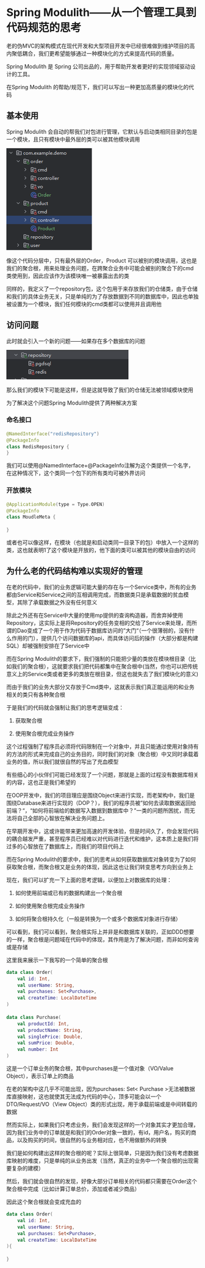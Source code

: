 # Spring Modulith——从一个管理工具到代码规范的思考

老的伪MVC的架构模式在现代开发和大型项目开发中已经很难做到维护项目的高内聚低耦合，我们更希望能够通过一种模块化的方式来提高代码的质量。

Spring Modulith 是 Spring 公司出品的，用于帮助开发者更好的实现领域驱动设计的工具。

在Spring Modulith 的帮助/规范下，我们可以写出一种更加高质量的模块化的代码

## 基本使用

Spring Modulith 会自动的帮我们对包进行管理，它默认与启动类相同目录的包是一个模块，且只有模块中最外层的类可以被其他模块调用

![image.png](https://raw.githubusercontent.com/CoteNite/Blog_img/master/blogImg/20250925205237.png)

像这个代码分层中，只有最外层的Order，Product 可以被别的模块调用，这也是我们的聚合根，用来处理业务问题，在跨聚合业务中可能会被别的聚合下的cmd类使用到，因此应该作为该模块唯一被暴露出去的类

同样的，我定义了一个repository包，这个包用于来存放我们的仓储类，由于仓储和我们的具体业务无关，只是单纯的为了存放数据到不同的数据库中，因此也单独被设置为一个模块，我们任何模块的cmd类都可以使用并且调用他

## 访问问题

此时就会引入一个新的问题——如果存在多个数据库的问题

![image.png](https://raw.githubusercontent.com/CoteNite/Blog_img/master/blogImg/20250925210117.png)

那么我们的模块下可能是这样，但是这就导致了我们的仓储无法被领域模块使用

为了解决这个问题Spring Modulith提供了两种解决方案

### 命名接口

```kotlin
@NamedInterface("redisRepository")  
@PackageInfo
class RedisRepository {  
}
```

我们可以使用@NamedInterface+@PackageInfo注解为这个类提供一个名字，在这种情况下，这个类同一个包下的所有类均可被外界访问

### 开放模块

```kotlin
@ApplicationModule(type = Type.OPEN)
@PackageInfo
class MoudleMeta {

}
```

或者也可以像这样，在模块（也就是和启动类同一目录下的包）中放入一个这样的类，这也就表明1了这个模块是开放的，他下面的类可以被其他的模块自由的访问

## 为什么老的代码结构难以实现好的管理

在老的代码中，我们的业务逻辑可能大量的存在与一个Service类中，所有的业务都由Service和Service之间的互相调用完成，而数据类只是承载数据的贫血模型，其除了承载数据之外没有任何意义

除此之外还有在Service中大量的使用mp提供的查询构造器，而舍弃掉使用Repository，这实际上是将Repository的任务变相的交给了Service来处理，而所谓的Dao变成了一个用于作为代码于数据库访问的”大门“（一个很薄弱的，没有什么作用的门），提供几个访问数据库的api，而具体访问后的操作（大部分都是构建SQL）却被强制安排在了Service中

而在Spring Modulith的要求下，我们强制的只能把少量的类放在模块根目录（比如我们的聚合根），这就要求我们把代码都集中在聚合根中(当然，你也可以把传统意义上的Service类或者更多的类放在根目录，但这也就失去了我们模块化的意义)

而由于我们的业务大部分又存放于Cmd类中，这就表示我们真正能运用的和业务相关的类只有各种聚合根

于是我们的代码就会强制让我们的思考逻辑变成：

1. 获取聚合根

2. 使用聚合根完成业务操作

这个过程强制了程序员必须将代码限制在一个对象中，并且只能通过使用对象持有的方法的形式来完成自己的业务目的，同时我们的对象（聚合根）中又同时承载着业务的值，所以我们就很自然的写出了充血模型

有些细心的小伙伴们可能已经发现了一个问题，那就是上面的过程没有数据库相关的内容，这也正是我们希望的

在OOP开发中，我们的项目理应是围绕Object来进行实现，而老架构中，我们是围绕Database来进行实现的（DOP？），我们的程序员被”如何去读取数据返回给前端？“，“如何将前端给的数据写入数据到数据库中？”一类的问题所困扰，而无法将自己全部的心智放在解决业务问题上。

在早期开发中，这或许能带来更加高速的开发体验，但是时间久了，你会发现代码的耦合越发严重，甚至程序员已经难以对代码进行迭代和维护，这本质上是我们将过多的心智放在了数据库上，而我们的项目代码上

而在Spring Modulith的要求中，我们的思考从如何获取数据库对象转变为了如何获取聚合根，而聚合根又是业务的体现，因此这也让我们转变思考方向到业务上

现在，我们可以扩充一下上面的思考逻辑，以便加上对数据库的处理：

1. 如何使用前端或已有的数据构建出一个聚合根

2. 如何使用聚合根完成业务操作

3. 如何将聚合根持久化（一般是转换为一个或多个数据库对象进行存储）

可以看到，我们可以看到，聚合根实际上并非是和数据库关联的，正如DDD想要的一样，聚合根是问题域在代码中的体现，其作用是为了解决问题，而非如何查询或是存储

这里我来展示一下我写的一个简单的聚合根

```kotlin
data class Order(  
    val id: Int,  
    val userName: String,  
    val purchases: Set<Purchase>,  
    val createTime: LocalDateTime  
)

data class Purchase(  
    val productId: Int,  
    val productName: String,  
    val singlePrice: Double,  
    val sumPrice: Double,  
    val number: Int  
)
```

这是一个订单业务的聚合根，其中purchases是一个值对象（VO/Value Object），表示订单上的商品

在老的架构中这几乎不可能出现，因为purchases: Set< Purchase >无法被数据库直接映射，这也就使其无法成为代码的中心，顶多可能会以一个DTO/Request/VO（View Object）类的形式出现，用于承载前端或是中间转载的数据

然而实际上，如果我们只考虑业务，我们会发现这样的一个对象其实才更加合理，因为我们业务中的订单就是和我们的Order对象一致的，有id，用户名，购买的商品，以及购买的时间，很自然的与业务相对应，也不用做额外的转换

我们是如何构建出这样的聚合根的呢？实际上很简单，只是因为我们没有考虑数据库映射的难度，只是单纯的从业务出发（当然，真正的业务中一个聚合根的出现需要复杂的建模）

然后，我们就会很自然的发现，好像大部分订单相关的代码都只需要在Order这个聚合根中完成（比如计算订单总价，添加或者减少商品）

因此这个聚合根就会变成充血的

```kotlin
data class Order(  
    val id: Int,  
    val userName: String,  
    val purchases: Set<Purchase>,  
    val createTime: LocalDateTime  
){

}
```

